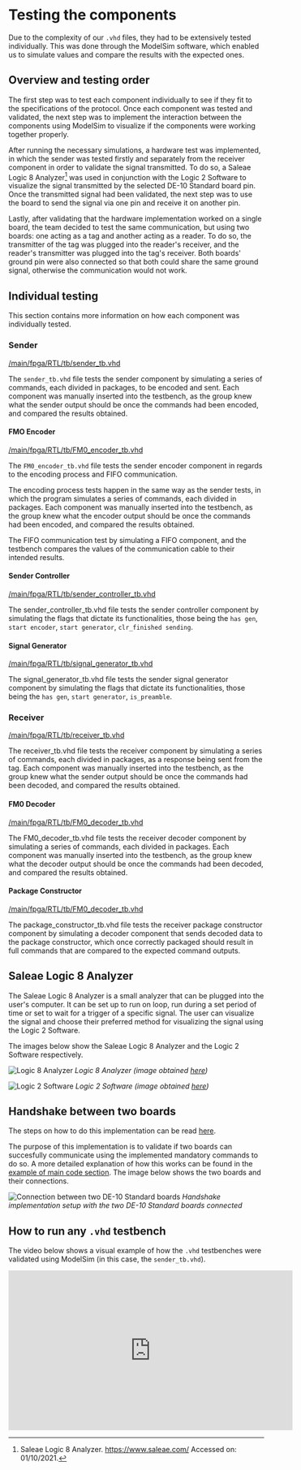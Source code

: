 # Testing the components

Due to the complexity of our `.vhd` files, they had to be extensively tested individually. This was done through the ModelSim software, which enabled us to simulate values and compare the results with the expected ones.

## Overview and testing order

The first step was to test each component individually to see if they fit to the specifications of the protocol. Once each component was tested and validated, the next step was to implement the interaction between the components using ModelSim to visualize if the components were working together properly.

After running the necessary simulations, a hardware test was implemented, in which the sender was tested firstly and separately from the receiver component in order to validate the signal transmitted. To do so, a Saleae Logic 8 Analyzer[^1] was used in conjunction with the Logic 2 Software to visualize the signal transmitted by the selected DE-10 Standard board pin. Once the transmitted signal had been validated, the next step was to use the board to send the signal via one pin and receive it on another pin.

[^1]: Saleae Logic 8 Analyzer.
<https://www.saleae.com/>
Accessed on: 01/10/2021.

Lastly, after validating that the hardware implementation worked on a single board, the team decided to test the same communication, but using two boards: one acting as a tag and another acting as a reader. To do so, the transmitter of the tag was plugged into the reader's receiver, and the reader's transmitter was plugged into the tag's receiver. Both boards' ground pin were also connected so that both could share the same ground signal, otherwise the communication would not work.

## Individual testing

This section contains more information on how each component was individually tested.

### Sender

[/main/fpga/RTL/tb/sender_tb.vhd](https://github.com/pfeinsper/21b-indago-rfid-conformance-tester/blob/main/fpga/RTL/tb/sender_tb.vhd)

The `sender_tb.vhd` file tests the sender component by simulating a series of commands, each divided in packages, to be encoded and sent. Each component was manually inserted into the testbench, as the group knew what the sender output should be once the commands had been encoded, and compared the results obtained.

#### FMO Encoder

[/main/fpga/RTL/tb/FM0_encoder_tb.vhd](https://github.com/pfeinsper/21b-indago-rfid-conformance-tester/blob/main/fpga/RTL/tb/FM0_encoder_tb.vhd)

The `FM0_encoder_tb.vhd` file tests the sender encoder component in regards to the encoding process and FIFO communication.

The encoding process tests happen in the same way as the sender tests, in which the program simulates a series of commands, each divided in packages. Each component was manually inserted into the testbench, as the group knew what the encoder output should be once the commands had been encoded, and compared the results obtained.

The FIFO communication test by simulating a FIFO component, and the testbench compares the values of the communication cable to their intended results.

#### Sender Controller

[/main/fpga/RTL/tb/sender_controller_tb.vhd](https://github.com/pfeinsper/21b-indago-rfid-conformance-tester/blob/main/fpga/RTL/tb/sender_controller_tb.vhd)

The sender_controller_tb.vhd file tests the sender controller component by simulating the flags that dictate its functionalities, those being the `has gen`, `start encoder`, `start generator`, `clr_finished sending`.

#### Signal Generator

[/main/fpga/RTL/tb/signal_generator_tb.vhd](https://github.com/pfeinsper/21b-indago-rfid-conformance-tester/blob/main/fpga/RTL/tb/signal_generator_tb.vhd)

The signal_generator_tb.vhd file tests the sender signal generator component by simulating the flags that dictate its functionalities, those being the `has gen`, `start generator`, `is_preamble`.

### Receiver

[/main/fpga/RTL/tb/receiver_tb.vhd](https://github.com/pfeinsper/21b-indago-rfid-conformance-tester/blob/main/fpga/RTL/tb/receiver.vhd)

The receiver_tb.vhd file tests the receiver component by simulating a series of commands, each divided in packages, as a response being sent from the tag. Each component was manually inserted into the testbench, as the group knew what the sender output should be once the commands had been decoded, and compared the results obtained.

#### FM0 Decoder

[/main/fpga/RTL/tb/FM0_decoder_tb.vhd](https://github.com/pfeinsper/21b-indago-rfid-conformance-tester/blob/main/fpga/RTL/tb/FM0_decoder_tb.vhd)

The FM0_decoder_tb.vhd file tests the receiver decoder component by simulating a series of commands, each divided in packages. Each component was manually inserted into the testbench, as the group knew what the decoder output should be once the commands had been decoded, and compared the results obtained.

#### Package Constructor

[/main/fpga/RTL/tb/FM0_decoder_tb.vhd](https://github.com/pfeinsper/21b-indago-rfid-conformance-tester/blob/main/fpga/RTL/tb/package_constructor_tb.vhd)

The package_constructor_tb.vhd file tests the receiver package constructor component by simulating a decoder component that sends decoded data to the package constructor, which once correctly packaged should result in full commands that are compared to the expected command outputs.

## Saleae Logic 8 Analyzer

The Saleae Logic 8 Analyzer is a small analyzer that can be plugged into the user's computer. It can be set up to run on loop, run during a set period of time or set to wait for a trigger of a specific signal. The user can visualize the signal and choose their preferred method for visualizing the signal using the Logic 2 Software.

The images below show the Saleae Logic 8 Analyzer and the Logic 2 Software respectively.

![Logic 8 Analyzer](./tests/logic8.png)
*Logic 8 Analyzer (image obtained [here](https://www.antratek.com/saleae-logic-8-logic-analyzer))*

![Logic 2 Software](./tests/logic2.png)
*Logic 2 Software (image obtained [here](https://i.redd.it/xw4y5j7kna671.png))*

## Handshake between two boards

The steps on how to do this implementation can be read [here](../getting_started/#hardware-guide-handshake).

The purpose of this implementation is to validate if two boards can succesfully communicate using the implemented mandatory commands to do so. A more detailed explanation of how this works can be found in the [example of main code section](../firmware/#example-of-main-code). The image below shows the two boards and their connections.

![Connection between two DE-10 Standard boards](./tests/boards.png)
*Handshake implementation setup with the two DE-10 Standard boards connected*

## How to run any `.vhd` testbench

The video below shows a visual example of how the `.vhd` testbenches were validated using ModelSim (in this case, the `sender_tb.vhd`).

<iframe width="560" height="315" src="https://www.youtube.com/embed/7u0xb6CM-Ng" title="YouTube video player" frameborder="0" allow="accelerometer; autoplay; clipboard-write; encrypted-media; gyroscope; picture-in-picture" allowfullscreen></iframe>